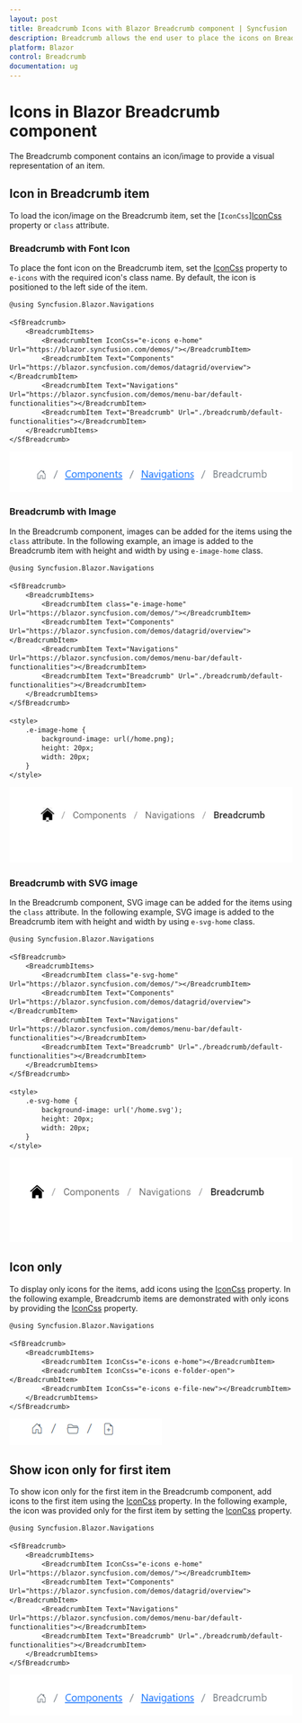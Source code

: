 ```yaml
---
layout: post
title: Breadcrumb Icons with Blazor Breadcrumb component | Syncfusion
description: Breadcrumb allows the end user to place the icons on Breadcrumb items and navigate to other webpages while clicking the Breadcrumb items.
platform: Blazor
control: Breadcrumb
documentation: ug
---
```


# Icons in Blazor Breadcrumb component

The Breadcrumb component contains an icon/image to provide a visual representation of an item.

## Icon in Breadcrumb item

To load the icon/image on the Breadcrumb item, set the [`IconCss`][IconCss](https://help.syncfusion.com/cr/blazor/Syncfusion.Blazor.Navigations.BreadcrumbItem.html#Syncfusion_Blazor_Navigations_BreadcrumbItem_IconCss) property or `class` attribute.


### Breadcrumb with Font Icon

To place the font icon on the Breadcrumb item, set the [IconCss](https://help.syncfusion.com/cr/blazor/Syncfusion.Blazor.Navigations.BreadcrumbItem.html#Syncfusion_Blazor_Navigations_BreadcrumbItem_IconCss) property to `e-icons` with the required icon's class name. By default, the icon is positioned to the left side of the item.

```cshtml
@using Syncfusion.Blazor.Navigations

<SfBreadcrumb>
    <BreadcrumbItems>
        <BreadcrumbItem IconCss="e-icons e-home" Url="https://blazor.syncfusion.com/demos/"></BreadcrumbItem>
        <BreadcrumbItem Text="Components" Url="https://blazor.syncfusion.com/demos/datagrid/overview"></BreadcrumbItem>
        <BreadcrumbItem Text="Navigations" Url="https://blazor.syncfusion.com/demos/menu-bar/default-functionalities"></BreadcrumbItem>
        <BreadcrumbItem Text="Breadcrumb" Url="./breadcrumb/default-functionalities"></BreadcrumbItem>
    </BreadcrumbItems>
</SfBreadcrumb>
```

![Blazor Breadcrumb Component](./images/blazor-Breadcrumb-items.png)

### Breadcrumb with Image

In the Breadcrumb component, images can be added for the items using the `class` attribute. In the following example, an image is added to the Breadcrumb item with height and width by using `e-image-home` class.

```cshtml
@using Syncfusion.Blazor.Navigations

<SfBreadcrumb>
    <BreadcrumbItems>
        <BreadcrumbItem class="e-image-home" Url="https://blazor.syncfusion.com/demos/"></BreadcrumbItem>
        <BreadcrumbItem Text="Components" Url="https://blazor.syncfusion.com/demos/datagrid/overview"></BreadcrumbItem>
        <BreadcrumbItem Text="Navigations" Url="https://blazor.syncfusion.com/demos/menu-bar/default-functionalities"></BreadcrumbItem>
        <BreadcrumbItem Text="Breadcrumb" Url="./breadcrumb/default-functionalities"></BreadcrumbItem>
    </BreadcrumbItems>
</SfBreadcrumb>

<style>
    .e-image-home {
        background-image: url(/home.png);
        height: 20px;
        width: 20px;
    }
</style>
```

![Blazor Breadcrumb Component](./images/image.png)

### Breadcrumb with SVG image

In the Breadcrumb component, SVG image can be added for the items using the `class` attribute. In the following example, SVG image is added to the Breadcrumb item with height and width by using `e-svg-home` class.

```cshtml
@using Syncfusion.Blazor.Navigations

<SfBreadcrumb>
    <BreadcrumbItems>
        <BreadcrumbItem class="e-svg-home" Url="https://blazor.syncfusion.com/demos/"></BreadcrumbItem>
        <BreadcrumbItem Text="Components" Url="https://blazor.syncfusion.com/demos/datagrid/overview"></BreadcrumbItem>
        <BreadcrumbItem Text="Navigations" Url="https://blazor.syncfusion.com/demos/menu-bar/default-functionalities"></BreadcrumbItem>
        <BreadcrumbItem Text="Breadcrumb" Url="./breadcrumb/default-functionalities"></BreadcrumbItem>
    </BreadcrumbItems>
</SfBreadcrumb>

<style>
    .e-svg-home {
        background-image: url('/home.svg');
        height: 20px;
        width: 20px;
    }
</style>
```

![Breadcrumb Sample](./images/svg.PNG)

## Icon only

To display only icons for the items, add icons using the [IconCss](https://help.syncfusion.com/cr/blazor/Syncfusion.Blazor.Navigations.BreadcrumbItem.html#Syncfusion_Blazor_Navigations_BreadcrumbItem_IconCss) property. In the following example, Breadcrumb items are demonstrated with only icons by providing the [IconCss](https://help.syncfusion.com/cr/blazor/Syncfusion.Blazor.Navigations.BreadcrumbItem.html#Syncfusion_Blazor_Navigations_BreadcrumbItem_IconCss) property.

```cshtml
@using Syncfusion.Blazor.Navigations

<SfBreadcrumb>
    <BreadcrumbItems>
        <BreadcrumbItem IconCss="e-icons e-home"></BreadcrumbItem>
        <BreadcrumbItem IconCss="e-icons e-folder-open"></BreadcrumbItem>
        <BreadcrumbItem IconCss="e-icons e-file-new"></BreadcrumbItem>
    </BreadcrumbItems>
</SfBreadcrumb>
```

![Breadcrumb Sample](./images/icon-only.PNG)

## Show icon only for first item

To show icon only for the first item in the Breadcrumb component, add icons to the first item using the [IconCss](https://help.syncfusion.com/cr/blazor/Syncfusion.Blazor.Navigations.BreadcrumbItem.html#Syncfusion_Blazor_Navigations_BreadcrumbItem_IconCss) property. In the following example, the icon was provided only for the first item by setting the [IconCss](https://help.syncfusion.com/cr/blazor/Syncfusion.Blazor.Navigations.BreadcrumbItem.html#Syncfusion_Blazor_Navigations_BreadcrumbItem_IconCss) property.

```cshtml
@using Syncfusion.Blazor.Navigations

<SfBreadcrumb>
    <BreadcrumbItems>
        <BreadcrumbItem IconCss="e-icons e-home" Url="https://blazor.syncfusion.com/demos/"></BreadcrumbItem>
        <BreadcrumbItem Text="Components" Url="https://blazor.syncfusion.com/demos/datagrid/overview"></BreadcrumbItem>
        <BreadcrumbItem Text="Navigations" Url="https://blazor.syncfusion.com/demos/menu-bar/default-functionalities"></BreadcrumbItem>
        <BreadcrumbItem Text="Breadcrumb" Url="./breadcrumb/default-functionalities"></BreadcrumbItem>
    </BreadcrumbItems>
</SfBreadcrumb>
```

![Blazor Breadcrumb Component](./images/blazor-Breadcrumb-items.png)